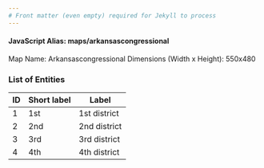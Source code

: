 ```yaml
---
# Front matter (even empty) required for Jekyll to process
---
```


#### JavaScript Alias: maps/arkansascongressional

Map Name: Arkansascongressional
Dimensions (Width x Height): 550x480





### List of Entities

ID | Short label | Label
---|---|---|
1|1st|1st district
2|2nd|2nd district
3|3rd|3rd district
4|4th|4th district

